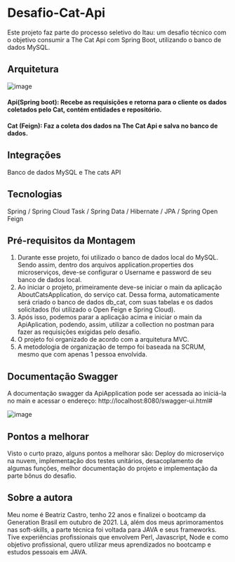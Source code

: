 # Desafio-Cat-Api

Este projeto faz parte do processo seletivo do Itau: um desafio técnico com o objetivo consumir a The Cat Api com Spring
Boot, utilizando o banco de dados MySQL.

## Arquitetura

![image](https://user-images.githubusercontent.com/88193030/169151059-17189b8c-07ea-474b-8b28-6c00410a3b0e.png)

#### Api(Spring boot): Recebe as requisições e retorna para o cliente os dados coletados pelo Cat, contém entidades e repositório.

#### Cat (Feign): Faz a coleta dos dados na The Cat Api e salva no banco de dados.

## Integrações

Banco de dados MySQL e The cats API

## Tecnologias
Spring / Spring Cloud Task / Spring Data / Hibernate / JPA / Spring Open Feign

## Pré-requisitos da Montagem

1. Durante esse projeto, foi utilizado o banco de dados local do MySQL. Sendo assim, dentro dos arquivos application.properties dos microserviços, deve-se configurar o Username e password de seu banco de dados local.
2. Ao iniciar o projeto, primeiramente deve-se iniciar o main da aplicação AboutCatsApplication, do serviço cat. Dessa forma, automaticamente será criado o banco de dados db_cat, com suas tabelas e os dados solicitados (foi utilizado o Open Feign e Spring Cloud).
3. Após isso, podemos parar a aplicação acima e iniciar o main da ApiAplication, podendo, assim, utilizar a collection no postman para fazer as requisições exigidas pelo desafio.
4. O projeto foi organizado de acordo com a arquitetura MVC.
5. A metodologia de organização de tempo foi baseada na SCRUM, mesmo que com apenas 1 pessoa envolvida.

## Documentação Swagger

A documentação swagger da ApiApplication pode ser acessada ao iniciá-la no main e acessar o endereço: http://localhost:8080/swagger-ui.html#

![image](https://user-images.githubusercontent.com/88193030/169170606-961a389a-d20e-4bfb-9f02-7160721d87f7.png)


## Pontos a melhorar

Visto o curto prazo, alguns pontos a melhorar são: Deploy do microserviço na nuvem, implementação dos testes unitários, desacoplamento de algumas funções, melhor documentação do projeto e implementação da parte bônus do desafio.

## Sobre a autora

Meu nome é Beatriz Castro, tenho 22 anos e finalizei o bootcamp da Generation Brasil em outubro de 2021. Lá, além dos meus aprimoramentos nas soft-skills, a parte técnica foi voltada para JAVA e seus frameworks. Tive experiências profissionais que envolvem Perl, Javascript, Node e como objetivo profissional, quero utilizar meus aprendizados no bootcamp e estudos pessoais em JAVA. 



